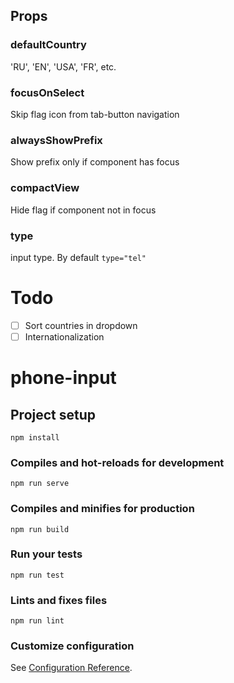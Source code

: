 ## Props
### defaultCountry
'RU', 'EN', 'USA', 'FR', etc.
### focusOnSelect
Skip flag icon from tab-button navigation
### alwaysShowPrefix
Show prefix only if component has focus 
### compactView
Hide flag if component not in focus
### type
input type. By default `type="tel"`

# Todo
- [ ] Sort countries in dropdown
- [ ] Internationalization 

# phone-input

## Project setup
```
npm install
```

### Compiles and hot-reloads for development
```
npm run serve
```

### Compiles and minifies for production
```
npm run build
```

### Run your tests
```
npm run test
```

### Lints and fixes files
```
npm run lint
```

### Customize configuration
See [Configuration Reference](https://cli.vuejs.org/config/).
